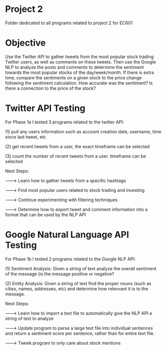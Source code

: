 # Project 2
Folder dedicated to all programs related to project 2 for EC601

# Objective
Use the Twitter API to gather tweets from the most popular stock trading Twitter users, as well as comments on these tweets. 
Then use the Google NLP to analyze the posts and comments to determine the sentiment towards the most popular stocks of the day/week/month.
If there is extra time, compare the sentiments on a given stock to the price change following the sentiment calculation.
How accurate was the sentiment? Is there a connection to the price of the stock?

# Twitter API Testing
For Phase 1a I tested 3 programs related to the twitter API:

(1) pull any users information such as account creation date, username, time since last tweet, etc

(2) get recent tweets from a user, the exact timeframe can be selected

(3) count the number of recent tweets from a user. timeframe can be selected

Next Steps: 

---> Learn how to gather tweets from a specific hashtags

---> Find most popular users related to stock trading and investing

---> Continue experimenting with filtering techniques

---> Determine how to export tweet and comment information into a format that can be used by the NLP API

# Google Natural Language API Testing
For Phase 1b I tested 2 programs related to the Google NLP API:

(1) Sentiment Analysis: Given a string of text analyze the overall sentiment of the message (is the message positive or negative?

(2) Entity Analysis: Given a string of text find the proper nouns (such as cities, names, addresses, etc) and determine how relevvant it is to the message.

Next Steps:

---> Learn how to import a text file to automatically give the NLP API a string of text to analyze

---> Update program to parse a large text file into individual sentences and return a sentiment score per sentence, rather than for entire text file.

---> Tweek program to only care about stock mentions
